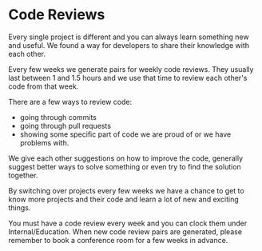 # Code Reviews

Every single project is different and you can always learn something new and useful. We found a way for developers to share their knowledge with each other.

Every few weeks we generate pairs for weekly code reviews. They usually last between 1 and 1.5 hours and we use that time to review each other's code from that week.

There are a few ways to review code:  

* going through commits
* going through pull requests
* showing some specific part of code we are proud of or we have problems with.

We give each other suggestions on how to improve the code, generally suggest better ways to solve something or even try to find the solution together.   

By switching over projects every few weeks we have a chance to get to know more projects and their code and learn a lot of new and exciting things.

You must have a code review every week and you can clock them under Internal/Education. When new code review pairs are generated, please remember to book a conference room for a few weeks in advance.
